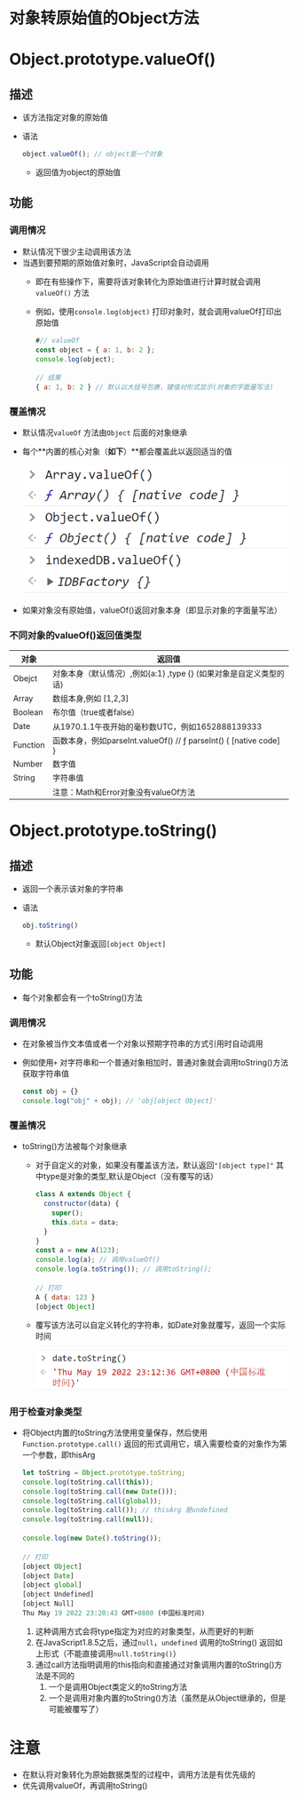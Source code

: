 # 对象转原始值的Object方法

# Object.prototype.valueOf()

## 描述

- 该方法指定对象的原始值
- 语法
    
    ```jsx
    object.valueOf(); // object是一个对象
    ```
    
    - 返回值为object的原始值

## 功能

### 调用情况

- 默认情况下很少主动调用该方法
- 当遇到要预期的原始值对象时，JavaScript会自动调用
    - 即在有些操作下，需要将该对象转化为原始值进行计算时就会调用`valueOf()` 方法
    - 例如，使用`console.log(object)` 打印对象时，就会调用valueOf打印出原始值
        
        ```jsx
        #// valueOf
        const object = { a: 1, b: 2 };
        console.log(object);
        
        // 结果
        { a: 1, b: 2 } // 默认以大括号包裹，键值对形式显示(对象的字面量写法)
        ```
        

### 覆盖情况

- 默认情况`valueOf` 方法由`Object` 后面的对象继承
- 每个**内置的核心对象（**如下**）**都会覆盖此以返回适当的值
    
    ![Untitled](%E5%AF%B9%E8%B1%A1%E8%BD%AC%E5%8E%9F%E5%A7%8B%E5%80%BC%E7%9A%84Object%E6%96%B9%E6%B3%95%20685cd3fcbca64f75a39141d06956a680/Untitled.png)
    
- 如果对象没有原始值，valueOf()返回对象本身（即显示对象的字面量写法）

### 不同对象的valueOf()返回值类型

| 对象 | 返回值 |
| --- | --- |
| Obejct | 对象本身（默认情况）,例如{a:1} ,type {} (如果对象是自定义类型的话)  |
| Array | 数组本身,例如 [1,2,3] |
| Boolean | 布尔值（true或者false） |
| Date | 从1970.1.1午夜开始的毫秒数UTC，例如1652888139333 |
| Function | 函数本身，例如parseInt.valueOf() // ƒ parseInt() { [native code] } |
| Number | 数字值 |
| String | 字符串值 |
|  | 注意：Math和Error对象没有valueOf方法 |

# Object.prototype.toString()

## 描述

- 返回一个表示该对象的字符串
- 语法
    
    ```jsx
    obj.toString()
    ```
    
    - 默认Object对象返回`[object Object]`

## 功能

- 每个对象都会有一个toString()方法

### 调用情况

- 在对象被当作文本值或者一个对象以预期字符串的方式引用时自动调用
- 例如使用`+` 对字符串和一个普通对象相加时，普通对象就会调用toString()方法获取字符串值
    
    ```jsx
    const obj = {}
    console.log("obj" + obj); // 'obj[object Object]'
    ```
    

### 覆盖情况

- toString()方法被每个对象继承
    - 对于自定义的对象，如果没有覆盖该方法，默认返回`"[object type]"` 其中type是对象的类型,默认是Object（没有覆写的话）
        
        ```jsx
        class A extends Object {
          constructor(data) {
            super();
            this.data = data;
          }
        }
        const a = new A(123);
        console.log(a); // 调用valueOf()
        console.log(a.toString()); // 调用toString();
        
        // 打印
        A { data: 123 }
        [object Object]
        ```
        
    - 覆写该方法可以自定义转化的字符串，如Date对象就覆写，返回一个实际时间
        
        ![Untitled](%E5%AF%B9%E8%B1%A1%E8%BD%AC%E5%8E%9F%E5%A7%8B%E5%80%BC%E7%9A%84Object%E6%96%B9%E6%B3%95%20685cd3fcbca64f75a39141d06956a680/Untitled%201.png)
        

### 用于检查对象类型

- 将Object内置的toString方法使用变量保存，然后使用`Function.prototype.call()` 返回的形式调用它，填入需要检查的对象作为第一个参数，即thisArg
    
    ```jsx
    let toString = Object.prototype.toString;
    console.log(toString.call(this));
    console.log(toString.call(new Date()));
    console.log(toString.call(global));
    console.log(toString.call()); // thisArg 是undefined
    console.log(toString.call(null));
    
    console.log(new Date().toString());
    
    // 打印
    [object Object]
    [object Date]
    [object global]
    [object Undefined]
    [object Null]
    Thu May 19 2022 23:20:43 GMT+0800 (中国标准时间)
    ```
    
    1. 这种调用方式会将type指定为对应的对象类型，从而更好的判断
    2. 在JavaScript1.8.5之后，通过`null`，`undefined` 调用的toString() 返回如上形式（不能直接调用`null.toString()`）
    3. 通过call方法指明调用的this指向和直接通过对象调用内置的toString()方法是不同的
        1. 一个是调用Object类定义的toString方法
        2. 一个是调用对象内置的toString()方法（虽然是从Object继承的，但是可能被覆写了）

# 注意

- 在默认将对象转化为原始数据类型的过程中，调用方法是有优先级的
- 优先调用valueOf，再调用toString()